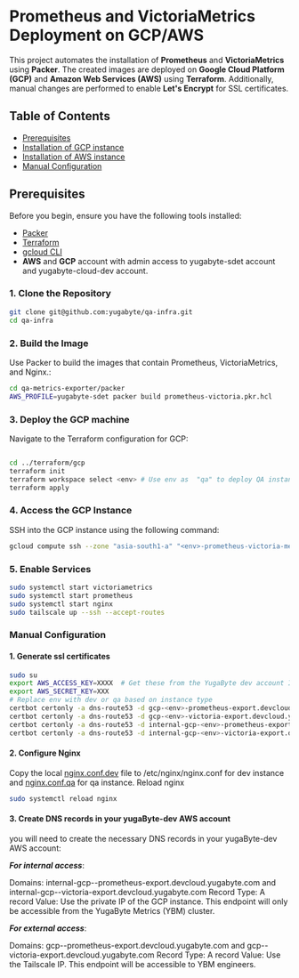 # Prometheus and VictoriaMetrics Deployment on GCP/AWS

This project automates the installation of **Prometheus** and **VictoriaMetrics** using **Packer**. The created images are deployed on **Google Cloud Platform (GCP)** and **Amazon Web Services (AWS)** using **Terraform**. Additionally, manual changes are performed to enable **Let's Encrypt** for SSL certificates.

## Table of Contents

- [Prerequisites](#prerequisites)
- [Installation of GCP instance](#3-deploy-the-gcp-machine)
- [Installation of AWS instance](#awsinstallation)
- [Manual Configuration](#manual-configuration)

## Prerequisites

Before you begin, ensure you have the following tools installed:

- [Packer](https://www.packer.io/downloads)
- [Terraform](https://www.terraform.io/downloads.html)
- [gcloud CLI](https://cloud.google.com/sdk/docs/install)
- **AWS** and **GCP** account with admin access to yugabyte-sdet account and yugabyte-cloud-dev account.

### 1. Clone the Repository
```bash
git clone git@github.com:yugabyte/qa-infra.git
cd qa-infra
```
### 2. Build the Image
Use Packer to build the images that contain Prometheus, VictoriaMetrics, and Nginx.:
```bash
cd qa-metrics-exporter/packer
AWS_PROFILE=yugabyte-sdet packer build prometheus-victoria.pkr.hcl
```

### 3. Deploy the GCP machine 
Navigate to the Terraform configuration for GCP:
```bash

cd ../terraform/gcp
terraform init
terraform workspace select <env> # Use env as  "qa" to deploy QA instance in yugabyte-sdet account and "dev" to deploy DEV instance on yugabyte-cloud-dev account 
terraform apply
```

### 4. Access the GCP Instance
SSH into the GCP instance using the following command:
```bash
gcloud compute ssh --zone "asia-south1-a" "<env>-prometheus-victoria-metrics-exporter" --tunnel-through-iap --project "yugabyte-sdet" # env could be dev or qa
```
### 5. Enable Services
```bash
sudo systemctl start victoriametrics
sudo systemctl start prometheus
sudo systemctl start nginx
sudo tailscale up --ssh --accept-routes
```
### Manual Configuration
#### 1. Generate ssl certificates
```bash
sudo su
export AWS_ACCESS_KEY=XXXX  # Get these from the YugaByte dev account IAM named metrics-exporter
export AWS_SECRET_KEY=XXX  
# Replace env with dev or qa based on instance type
certbot certonly -a dns-route53 -d gcp-<env>-prometheus-export.devcloud.yugabyte.com --agree-tos --non-interactive --no-eff-email --email cloud-ops@yugabyte.com
certbot certonly -a dns-route53 -d gcp-<env>-victoria-export.devcloud.yugabyte.com --agree-tos --non-interactive --no-eff-email --email cloud-ops@yugabyte.com
certbot certonly -a dns-route53 -d internal-gcp-<env>-prometheus-export.devcloud.yugabyte.com --agree-tos --non-interactive --no-eff-email --email cloud-ops@yugabyte.com
certbot certonly -a dns-route53 -d internal-gcp-<env>-victoria-export.devcloud.yugabyte.com --agree-tos --non-interactive --no-eff-email --email cloud-ops@yugabyte.com
```

#### 2. Configure Nginx
Copy the local  [nginx.conf.dev](qa-metrics-exporter/terraform/gcp/nginx.conf.dev) file to /etc/nginx/nginx.conf for dev instance and [nginx.conf.qa](qa-metrics-exporter/terraform/gcp/nginx.conf.qa) for qa instance.
Reload nginx 
```bash
sudo systemctl reload nginx
```
#### 3. Create DNS records in your yugaByte-dev AWS account
you will need to create the necessary DNS records in your yugaByte-dev AWS account:

***For internal access***:

Domains: internal-gcp-<env>-prometheus-export.devcloud.yugabyte.com and internal-gcp-<env>-victoria-export.devcloud.yugabyte.com
Record Type: A record
Value: Use the private IP of the GCP instance. This endpoint will only be accessible from the YugaByte Metrics (YBM) cluster.

***For external access***:

Domains: gcp-<env>-prometheus-export.devcloud.yugabyte.com and gcp-<env>-victoria-export.devcloud.yugabyte.com
Record Type: A record
Value: Use the Tailscale IP. This endpoint will be accessible to YBM engineers.


